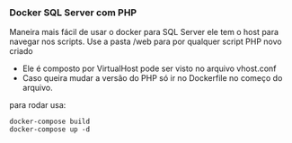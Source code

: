 ### Docker SQL Server com PHP ###

Maneira mais fácil de usar o docker para SQL Server ele tem o host para navegar nos scripts. Use a pasta /web para por qualquer script PHP novo criado

 - Ele é composto por VirtualHost pode ser visto no arquivo vhost.conf
 - Caso queira mudar a versão do PHP só ir no Dockerfile no começo do arquivo.

para rodar usa: 
```
docker-compose build
docker-compose up -d
```